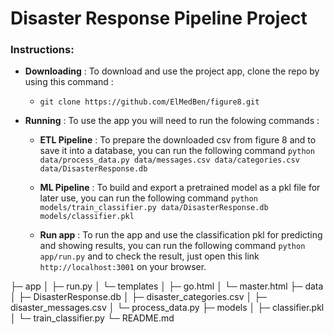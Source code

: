 # Disaster Response Pipeline Project

### Instructions:

* **Downloading** : To download and use the project app, clone the repo by using this command : 

  * `git clone https://github.com/ElMedBen/figure8.git`

* **Running** : To use the app you will need to run the folowing commands : 

  * **ETL Pipeline** : To prepare the downloaded csv from figure 8 and to save it into a database, you can run the following command `python data/process_data.py data/messages.csv data/categories.csv data/DisasterResponse.db`

  * **ML Pipeline** : To build and export a pretrained model as a pkl file for later use, you can run the following command `python models/train_classifier.py data/DisasterResponse.db models/classifier.pkl`

  * **Run app** : To run the app and use the classification pkl for predicting and showing results, you can run the following command `python app/run.py` and to check the result, just open this link `http://localhost:3001` on your browser.



├─ app
│  ├─ run.py
│  └─ templates
│     ├─ go.html
│     └─ master.html
├─ data
│  ├─ DisasterResponse.db
│  ├─ disaster_categories.csv
│  ├─ disaster_messages.csv
│  └─ process_data.py
├─ models
│  ├─ classifier.pkl
│  └─ train_classifier.py
└─ README.md
